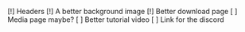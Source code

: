 [!] Headers
[!] A better background image
[!] Better download page
[ ] Media page maybe?
[ ] Better tutorial video
[ ] Link for the discord